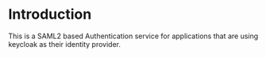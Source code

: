 # Introduction

This is a SAML2 based Authentication service for applications that are using keycloak as their identity provider.
